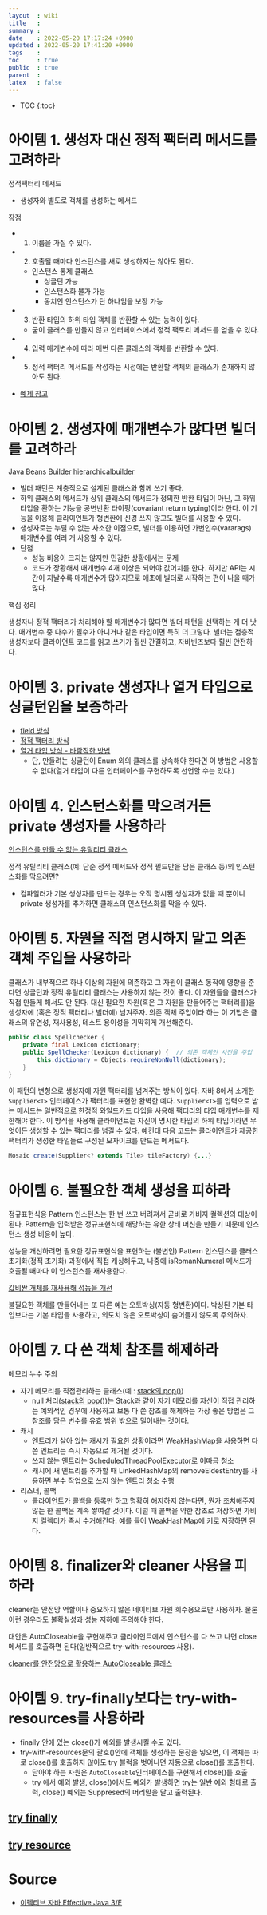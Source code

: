 ```yaml
---
layout  : wiki
title   : 
summary : 
date    : 2022-05-20 17:17:24 +0900
updated : 2022-05-20 17:41:20 +0900
tags    : 
toc     : true
public  : true
parent  : 
latex   : false
---
```

* TOC
{:toc}

# 아이템 1. 생성자 대신 정적 팩터리 메서드를 고려하라  

정적팩터리 메서드
- 생성자와 별도로 객체를 생성하는 메서드

장점
- 1) 이름을 가질 수 있다.
- 2) 호출될 때마다 인스턴스를 새로 생성하지는 않아도 된다.
	- 인스턴스 통제 클래스
		- 싱글턴 가능
		- 인스턴스화 불가 가능
		- 동치인 인스턴스가 단 하나임을 보장 가능
- 3) 반환 타입의 하위 타입 객체를 반환할 수 있는 능력이 있다.
	- 굳이 클래스를 만들지 않고 인터페이스에서 정적 팩토리 메서드를 얻을 수 있다.
- 4) 입력 매개변수에 따라 매번 다른 클래스의 객체를 반환할 수 있다.
- 5) 정적 팩터리 메서드를 작성하는 시점에는 반환할 객체의 클래스가 존재하지 않아도 된다. 

- [예제 참고](https://coder-in-war.tistory.com/entry/Java-28-%EC%A0%95%EC%A0%81-%ED%8C%A9%ED%86%A0%EB%A6%AC-%EB%A9%94%EC%84%9C%EB%93%9C)

# 아이템 2. 생성자에 매개변수가 많다면 빌더를 고려하라  

[Java Beans](https://github.com/jbloch/effective-java-3e-source-code/blob/master/src/effectivejava/chapter2/item2/javabeans/NutritionFacts.java)
[Builder](https://github.com/jbloch/effective-java-3e-source-code/blob/master/src/effectivejava/chapter2/item2/builder/NutritionFacts.java)
[hierarchicalbuilder](https://github.com/jbloch/effective-java-3e-source-code/tree/master/src/effectivejava/chapter2/item2/hierarchicalbuilder "hierarchicalbuilder")

- 빌더 패턴은 계층적으로 설계된 클래스와 함께 쓰기 좋다.
- 하위 클래스의 메서드가 상위 클래스의 메서드가 정의한 반환 타입이 아닌, 그 하위 타입을 환하는 기능을 공변반환 타이핑(covariant return typing)이라 한다. 이 기능을 이용해 클라이언트가 형변환에 신경 쓰지 않고도 빌더를 사용할 수 있다.
- 생성자로는 누릴 수 없는 사소한 이점으로, 빌더를 이용하면 가변인수(vararags) 매개변수를 여러 개 사용할 수 있다.
- 단점
	- 성능 비용이 크지는 않지만 민감한 상황에서는 문제
	- 코드가 장황해서 매개변수 4개 이상은 되어야 값어치를 한다. 하지만 API는 시간이 지날수록 매개변수가 많아지므로 애초에 빌더로 시작하는 편이 나을 때가 많다.

핵심 정리

생성자나 정적 팩터리가 처리해야 할 매개변수가 많다면 빌더 패턴을 선택하는 게 더 낫다. 매개변수 중 다수가 필수가 아니거나 같은 타입이면 특히 더 그렇다. 빌더는 점층적 생성자보다 클라이언트 코드를 읽고 쓰기가 훨씬 간결하고, 자바빈즈보다 훨씬 안전하다.
 
# 아이템 3. private 생성자나 열거 타입으로 싱글턴임을 보증하라
- [field 방식](https://github.com/jbloch/effective-java-3e-source-code/blob/master/src/effectivejava/chapter2/item3/field/Elvis.java)
- [정적 팩터리 방식](https://github.com/jbloch/effective-java-3e-source-code/blob/master/src/effectivejava/chapter2/item3/staticfactory/Elvis.java)
- [열거 타입 방식 - 바람직한 방법](https://github.com/jbloch/effective-java-3e-source-code/blob/master/src/effectivejava/chapter2/item3/enumtype/Elvis.java)
	- 단, 만들려는 싱글턴이 Enum 외의 클래스를 상속해야 한다면 이 방법은 사용할 수 없다(열거 타입이 다른 인터페이스를 구현하도록 선언할 수는 있다.)

# 아이템 4. 인스턴스화를 막으려거든 private 생성자를 사용하라 

[인스턴스를 만들 수 없는 유틸리티 클래스](https://github.com/jbloch/effective-java-3e-source-code/tree/master/src/effectivejava/chapter2/item4)

정적 유틸리티 클래스(예: 단순 정적 메서드와 정적 필드만을 담은 클래스 등)의 인스턴스화를 막으려면?
- 컴파일러가 기본 생성자를 만드는 경우는 오직 명시된 생성자가 없을 때 뿐이니 private 생성자를 추가하면 클래스의 인스턴스화를 막을 수 있다.

# 아이템 5. 자원을 직접 명시하지 말고 의존 객체 주입을 사용하라

클래스가 내부적으로 하나 이상의 자원에 의존하고 그 자원이 클래스 동작에 영향을 준다면 싱글턴과 정적 유틸리티 클래스는 사용하지 않는 것이 좋다. 이 자원들을 클래스가 직접 만들게 해서도 안 된다. 대신 필요한 자원(혹은 그 자원을 만들어주는 팩터리를)을 생성자에 (혹은 정적 팩터리나 빌더에) 넘겨주자. 의존 객체 주입이라 하는 이 기법은 클래스의 유연성, 재사용성, 테스트 용이성을 기막히게 개선해준다.

```java
public class Spellchecker {
	private final Lexicon dictionary;
	public SpellChecker(Lexicon dictionary) {  // 의존 객체인 사전을 주입
		this.dictionary = Objects.requireNonNull(dictionary);
	}
}
```

이 패턴의 변형으로 생성자에 자원 팩터리를 넘겨주는 방식이 있다. 자바 8에서 소개한 `Supplier<T>` 인터페이스가 팩터리를 표현한 완벽한 예다. `Supplier<T>`를 입력으로 받는 메서드는 일반적으로 한정적 와일드카드 타입을 사용해 팩터리의 타입 매개변수를 제한해야 한다. 이 방식을 사용해 클라이언트는 자신이 명시한 타입의 하위 타입이라면 무엇이든 생성할 수 있는 팩터리를 넘길 수 있다. 예컨대 다음 코드는 클라이언트가 제공한 팩터리가 생성한 타일들로 구성된 모자이크를 만드는 메서드다.

```java
Mosaic create(Supplier<? extends Tile> tileFactory) {...}
```

# 아이템 6. 불필요한 객체 생성을 피하라  

정규표현식용 Pattern 인스턴스는 한 번 쓰고 버려져서 곧바로 가비지 컬렉션의 대상이 된다. Pattern을 입력받은 정규표현식에 해당하는 유한 상태 머신을 만들기 때문에 인스턴스 생성 비용이 높다.

성능을 개선하려면 필요한 정규표현식을 표현하는 (불변인) Pattern 인스턴스를 클래스 초기화(정적 초기화) 과정에서 직접 캐싱해두고, 나중에 isRomanNumeral 메서드가 호출될 때마다 이 인스턴스를 재사용한다.

[값비싼 개체를 재사용해 성능을 개선](https://github.com/jbloch/effective-java-3e-source-code/blob/master/src/effectivejava/chapter2/item6/RomanNumerals.java)

불필요한 객체를 만들어내는 또 다른 예는 오토박싱(자동 형변환)이다. 박싱된 기본 타입보다는 기본 타입을 사용하고, 의도치 않은 오토박싱이 숨어들지 않도록 주의하자.

# 아이템 7. 다 쓴 객체 참조를 해제하라  

메모리 누수 주의
- 자기 메모리를 직접관리하는 클래스(예 : [stack의 pop()](https://github.com/jbloch/effective-java-3e-source-code/blob/master/src/effectivejava/chapter2/item7/Stack.java))
	- null 처리([stack의 pop()](https://github.com/jbloch/effective-java-3e-source-code/blob/master/src/effectivejava/chapter2/item7/Stack.java))는 Stack과 같이 자기 메모리를 자신이 직접 관리하는 예외적인 경우에 사용하고 보통 다 쓴 참조를 해제하는 가장 좋은 방법은 그 참조를 담은 변수를 유효 범위 밖으로 밀어내는 것이다.
- 캐시 
	- 엔트리가 살아 있는 캐시가 필요한 상황이라면 WeakHashMap을 사용하면 다 쓴 엔트리는 즉시 자동으로 제거될 것이다.
	- 쓰지 않는 엔트리는 ScheduledThreadPoolExecutor로 이따금 청소 
	- 캐시에 새 엔트리를 추가할 때 LinkedHashMap의 removeEldestEntry를 사용하면 부수 작업으로 쓰지 않는 엔트리 청소 수행
- 리스너, 콜백
	- 클라이언트가 콜백을 등록만 하고 명확히 해지하지 않는다면, 뭔가 조치해주지 않는 한 콜백은 계속 쌓여갈 것이다. 이럴 때 콜백을 약한 참조로 저장하면 가비지 컬렉터가 즉시 수거해간다. 예를 들어 WeakHashMap에 키로 저장하면 된다.

# 아이템 8. finalizer와 cleaner 사용을 피하라  

cleaner는 안전망 역할이나 중요하지 않은 네이티브 자원 회수용으로만 사용하자. 물론 이런 경우라도 불확실성과 성능 저하에 주의해야 한다.

대안은 AutoCloseable을 구현해주고 클라이언트에서 인스턴스를 다 쓰고 나면 close 메서드를 호출하면 된다(일반적으로 try-with-resources 사용).

[cleaner를 안전망으로 활용하는 AutoCloseable 클래스](https://github.com/jbloch/effective-java-3e-source-code/blob/master/src/effectivejava/chapter2/item8/Room.java)

# 아이템 9. try-finally보다는 try-with-resources를 사용하라 

- finally 안에 있는 close()가 예외를 발생시킬 수도 있다. 
- try-with-resources문의 괄호()안에 객체를 생성하는 문장을 넣으면, 이 객체는 따로 close()를 호출하지 않아도 try 블럭을 벗어나면 자동으로 close()를 호출한다. 
	- 닫아야 하는 자원은 `AutoCloseable`인터페이스를 구현해서 close()를 호출
	- try 에서 예외 발생, close()에서도 예외가 발생하면 try는 일반 예외 형태로 출력, close() 예외는 Suppresed의 머리말을 달고 출력된다.
  
## [try finally](https://github.com/jbloch/effective-java-3e-source-code/tree/master/src/effectivejava/chapter2/item9/tryfinally)

## [try resource](https://github.com/jbloch/effective-java-3e-source-code/tree/master/src/effectivejava/chapter2/item9/trywithresources)


# Source

- [이펙티브 자바 Effective Java 3/E](http://www.yes24.com/Product/Goods/65551284)

